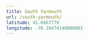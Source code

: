 ```yaml
---
title: South Yarmouth
url: /south-yarmouth/
latitude: 41.6667779
longitude: -70.18474140000001
---
```

